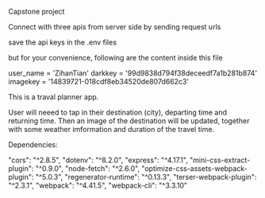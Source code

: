 Capstone project

Connect with three apis from server side by sending request urls

save the api keys in the .env files

but for your convenience, following are the content inside this file

user_name = 'ZihanTian'
darkkey = '99d9838d794f38deceedf7a1b281b874'
imagekey = '14839721-018cdf8eb34520de807d662c3'

This is a traval planner app.

User will neeed to tap in their destination (city), departing time and returning time. Then an image of the destination will be updated, together with some weather imformation and duration of the travel time. 

Dependencies:

"cors": "^2.8.5",
    "dotenv": "^8.2.0",
    "express": "^4.17.1",
    "mini-css-extract-plugin": "^0.9.0",
    "node-fetch": "^2.6.0",
    "optimize-css-assets-webpack-plugin": "^5.0.3",
    "regenerator-runtime": "^0.13.3",
    "terser-webpack-plugin": "^2.3.1",
    "webpack": "^4.41.5",
    "webpack-cli": "^3.3.10"